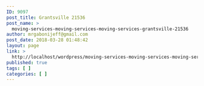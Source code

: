 ```yaml
---
ID: 9097
post_title: Grantsville 21536
post_name: >
  moving-services-moving-services-moving-services-grantsville-21536
author: mrgabonijeff@gmail.com
post_date: 2018-03-28 01:48:42
layout: page
link: >
  http://localhost/wordpress/moving-services-moving-services-moving-services-grantsville-21536/
published: true
tags: [ ]
categories: [ ]
---
```

